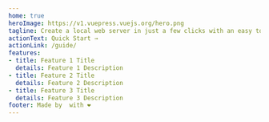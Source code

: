 ```yaml
---
home: true
heroImage: https://v1.vuepress.vuejs.org/hero.png
tagline: Create a local web server in just a few clicks with an easy to use interface.
actionText: Quick Start →
actionLink: /guide/
features:
- title: Feature 1 Title
  details: Feature 1 Description
- title: Feature 2 Title
  details: Feature 2 Description
- title: Feature 3 Title
  details: Feature 3 Description
footer: Made by  with ❤️
---
```

